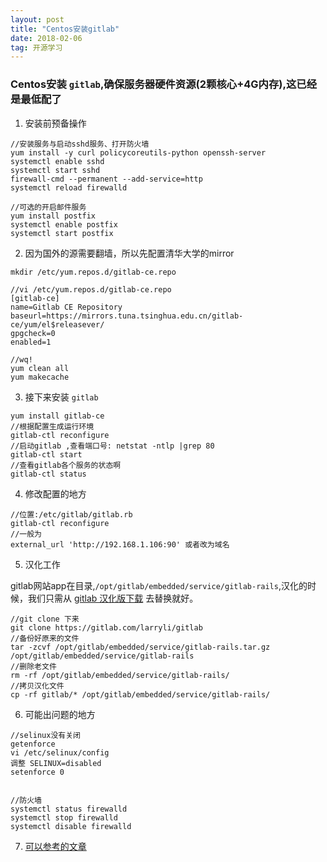 ```yaml
---
layout: post
title: "Centos安装gitlab"
date: 2018-02-06  
tag: 开源学习
---
```

### Centos安装 `gitlab`,确保服务器硬件资源(2颗核心+4G内存),这已经是最低配了

1. 安装前预备操作

```shell
//安装服务与启动sshd服务、打开防火墙
yum install -y curl policycoreutils-python openssh-server
systemctl enable sshd
systemctl start sshd
firewall-cmd --permanent --add-service=http
systemctl reload firewalld

//可选的开启邮件服务
yum install postfix
systemctl enable postfix
systemctl start postfix

```

2. 因为国外的源需要翻墙，所以先配置清华大学的mirror

```shell
mkdir /etc/yum.repos.d/gitlab-ce.repo

//vi /etc/yum.repos.d/gitlab-ce.repo
[gitlab-ce]
name=Gitlab CE Repository
baseurl=https://mirrors.tuna.tsinghua.edu.cn/gitlab-ce/yum/el$releasever/
gpgcheck=0
enabled=1

//wq!
yum clean all
yum makecache
```

3. 接下来安装 `gitlab`

```shell
yum install gitlab-ce
//根据配置生成运行环境
gitlab-ctl reconfigure
//启动gitlab ,查看端口号: netstat -ntlp |grep 80
gitlab-ctl start
//查看gitlab各个服务的状态啊
gitlab-ctl status
```

4. 修改配置的地方

```shell
//位置:/etc/gitlab/gitlab.rb 
gitlab-ctl reconfigure
//一般为
external_url 'http://192.168.1.106:90' 或者改为域名
```

5. 汉化工作

gitlab网站app在目录,`/opt/gitlab/embedded/service/gitlab-rails`,汉化的时候，我们只需从
[gitlab 汉化版下载](https://gitlab.com/larryli/gitlab) 去替换就好。

```shell
//git clone 下来
git clone https://gitlab.com/larryli/gitlab  
//备份好原来的文件
tar -zcvf /opt/gitlab/embedded/service/gitlab-rails.tar.gz /opt/gitlab/embedded/service/gitlab-rails
//删除老文件
rm -rf /opt/gitlab/embedded/service/gitlab-rails/
//拷贝汉化文件
cp -rf gitlab/* /opt/gitlab/embedded/service/gitlab-rails/
```

6. 可能出问题的地方

```shell
//selinux没有关闭
getenforce 
vi /etc/selinux/config
调整 SELINUX=disabled
setenforce 0


//防火墙
systemctl status firewalld 
systemctl stop firewalld
systemctl disable firewalld
```
7. [可以参考的文章](http://blog.csdn.net/chenjh213/article/details/50527877)